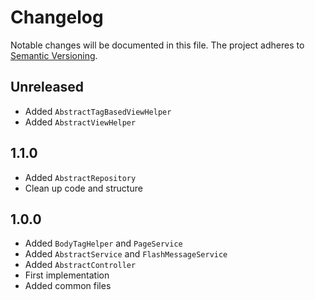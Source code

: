 Changelog
=========

Notable changes will be documented in this file. The project adheres to [Semantic Versioning].

Unreleased
----------

* Added `AbstractTagBasedViewHelper`
* Added `AbstractViewHelper`

1.1.0
-----

* Added `AbstractRepository`
* Clean up code and structure

1.0.0
-----

* Added `BodyTagHelper` and `PageService`
* Added `AbstractService` and `FlashMessageService`
* Added `AbstractController`
* First implementation
* Added common files

[Semantic Versioning]: http://semver.org "Semantic Versioning"